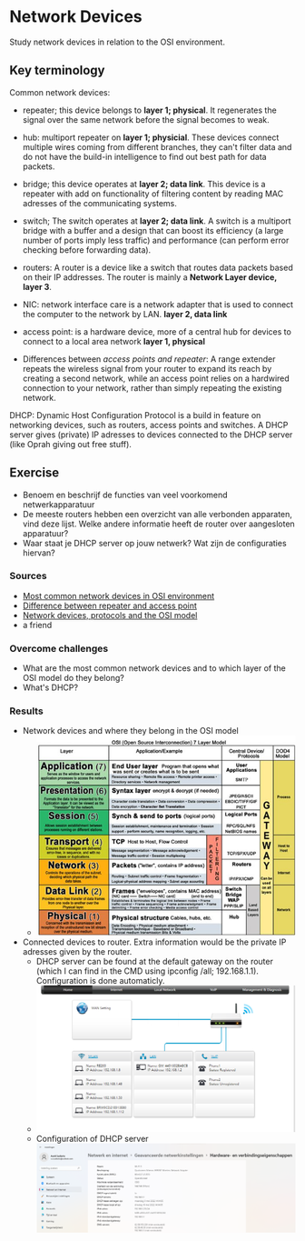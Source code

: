 # Network Devices
Study network devices in relation to the OSI environment.

## Key terminology
Common network devices: 
- repeater; this device belongs to **layer 1; physical**. It regenerates the signal over the same network before the signal becomes to weak.
- hub: multiport repeater on **layer 1; physicial**. These devices connect multiple wires coming from different branches, they can't filter data  and do not have the build-in intelligence to find out best path for data packets. 
- bridge; this device operates at **layer 2; data link**. This device is a repeater with add on functionality of filtering content by reading MAC adresses of the communicating systems. 
- switch; The switch operates at **layer 2; data link**. A switch is a multiport bridge with a buffer and a design that can boost its efficiency (a large number of ports imply less traffic) and performance (can perform error checking before forwarding data).
- routers: A router is a device like a switch that routes data packets based on their IP addresses. The router is mainly a **Network Layer device, layer 3**.
- NIC: network interface care is a network adapter that is used to connect the computer to the network by LAN. **layer 2, data link**
- access point: is a hardware device, more of a central hub for devices to connect to a local area network **layer 1, physical**

- Differences between *access points and repeater*: A range extender repeats the wireless signal from your router to expand its reach by creating a second network, while an access point relies on a hardwired connection to your network, rather than simply repeating the existing network.

DHCP: Dynamic Host Configuration Protocol is a build in feature on networking devices, such as routers, access points and switches. A DHCP server gives (private) IP adresses to devices connected to the DHCP server (like Oprah giving out free stuff). 

## Exercise
- Benoem en beschrijf de functies van veel voorkomend netwerkapparatuur
- De meeste routers hebben een overzicht van alle verbonden apparaten, vind deze lijst. Welke andere informatie heeft de router over aangesloten apparatuur?
- Waar staat je DHCP server op jouw netwerk? Wat zijn de configuraties hiervan?


### Sources
- [Most common network devices in OSI environment](https://www.geeksforgeeks.org/network-devices-hub-repeater-bridge-switch-router-gateways/)
- [Difference between repeater and access point](http://www.differencebetween.net/technology/difference-between-access-point-and-extender/#:~:text=Access%20point%20is%20a%20wireless,area%20of%20your%20wireless%20network.)
- [Network devices, protocols and the OSI model](https://www.quora.com/What-devices-are-used-in-each-layer-of-the-OSI-model)
- a friend 

### Overcome challenges
- What are the most common network devices and to which layer of the OSI model do they belong? 
- What's DHCP?

### Results
- Network devices and where they belong in the OSI model
  - ![](../00_includes/NTW/NTW-02NTWDandLayers.jpg)
- Connected devices to router. Extra information would be the private IP adresses given by the router.
  - DHCP server can be found at the default gateway on the router (which I can find in the CMD using ipconfig /all; 192.168.1.1). Configuration is done automaticly.
  - ![screenshot router](../00_includes/NTW/NTW-02.png)
  - Configuration of DHCP server![screenshot configuratie](../00_includes/NTW/NTW-02configuration.png)